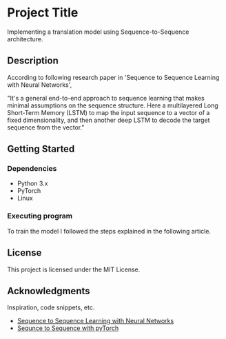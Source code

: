 # Project Title

Implementing a translation model using Sequence-to-Sequence architecture.

## Description
According to following research paper in 'Sequence to Sequence Learning with Neural Networks',

"It's a general end-to-end approach to sequence learning that makes minimal assumptions on the sequence structure. Here a multilayered Long Short-Term Memory (LSTM) to map the input sequence to a vector of a fixed dimensionality, and then another deep LSTM to decode the target sequence from the vector."

## Getting Started

### Dependencies

* Python 3.x
* PyTorch
* Linux

### Executing program

To train the model I followed the steps explained in the following article. 

## License

This project is licensed under the MIT License.

## Acknowledgments

Inspiration, code snippets, etc.
* [Sequence to Sequence Learning with Neural Networks](https://arxiv.org/abs/1409.3215)
* [Sequnce to Sequence with pyTorch](https://pytorch.org/tutorials/intermediate/seq2seq_translation_tutorial.html)
